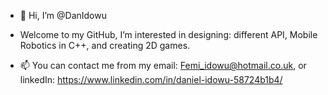 - 👋 Hi, I’m @DanIdowu 
- Welcome to my GitHub, I’m interested in designing: different API, Mobile Robotics in C++, and creating 2D games. 

- 📫 You can contact me from my email: Femi_idowu@hotmail.co.uk, or linkedIn: https://www.linkedin.com/in/daniel-idowu-58724b1b4/ 

<!---
DanIdowu/DanIdowu is a ✨ special ✨ repository because its `README.md` (this file) appears on your GitHub profile.
You can click the Preview link to take a look at your changes.
--->
